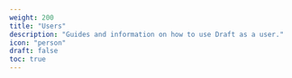```yaml
---
weight: 200
title: "Users"
description: "Guides and information on how to use Draft as a user."
icon: "person"
draft: false
toc: true
---
```

